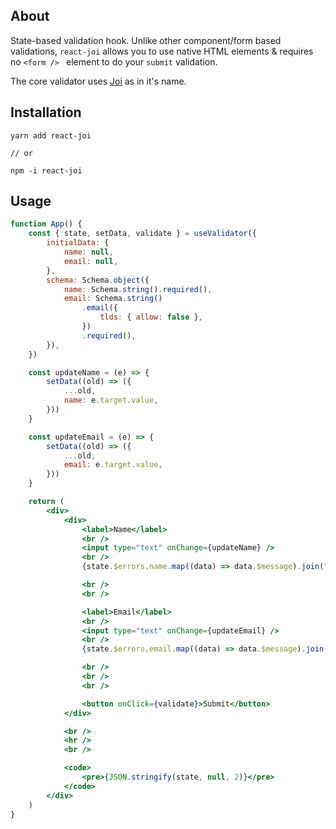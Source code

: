 ## About

State-based validation hook. Unlike other component/form based validations, `react-joi` allows you to use native HTML elements & requires no `<form /> ` element to do your `submit` validation.

The core validator uses [Joi](https://joi.dev/) as in it's name.

## Installation

```
yarn add react-joi

// or

npm -i react-joi
```



## Usage

```jsx
function App() {
    const { state, setData, validate } = useValidator({
        initialData: {
            name: null,
            email: null,
        },
        schema: Schema.object({
            name: Schema.string().required(),
            email: Schema.string()
                .email({
                    tlds: { allow: false },
                })
                .required(),
        }),
    })

    const updateName = (e) => {
        setData((old) => ({
            ...old,
            name: e.target.value,
        }))
    }

    const updateEmail = (e) => {
        setData((old) => ({
            ...old,
            email: e.target.value,
        }))
    }

    return (
        <div>
            <div>
                <label>Name</label>
                <br />
                <input type="text" onChange={updateName} />
                <br />
                {state.$errors.name.map((data) => data.$message).join(",")}

                <br />
                <br />

                <label>Email</label>
                <br />
                <input type="text" onChange={updateEmail} />
                <br />
                {state.$errors.email.map((data) => data.$message).join(",")}

                <br />
                <br />
                <br />

                <button onClick={validate}>Submit</button>
            </div>

            <br />
            <hr />
            <br />

            <code>
                <pre>{JSON.stringify(state, null, 2)}</pre>
            </code>
        </div>
    )
}
```


